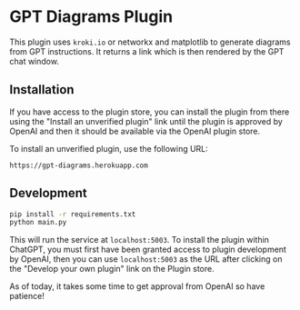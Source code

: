 # GPT Diagrams Plugin

This plugin uses `kroki.io` or networkx and matplotlib to generate diagrams from GPT instructions.  It returns a link which is then rendered by the GPT chat window.

## Installation

If you have access to the plugin store, you can install the plugin from there using the "Install an unverified plugin" 
link until the plugin is approved by OpenAI and then it should be available via
the OpenAI plugin store.

To install an unverified plugin, use the following URL:

```
https://gpt-diagrams.herokuapp.com
```

## Development

```bash
pip install -r requirements.txt
python main.py
```

This will run the service at `localhost:5003`.  To install the plugin within ChatGPT, 
you must first have been granted access to plugin development by OpenAI, then 
you can use `localhost:5003` as the URL after clicking on the 
"Develop your own plugin" link on the Plugin store.

As of today, it takes some time to get approval from OpenAI so have patience!
